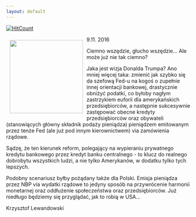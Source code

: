 ```yaml
---
layout: default
---
```


[![HitCount](http://hits.dwyl.io/czystakraina/{{post.url}}.svg)](http://hits.dwyl.io/czystakraina/{{post.url}})

<p><img src="{{site.baseurl}}\articles\pictures\465.otwarcie.jpg" align="left" style="margin: 10px 10px" width="200"><!--232-->
<p>9.11. 2016</p>
<p>Ciemno wszędzie, głucho wszędzie... Ale może już nie tak ciemno?</p>
<p>Jaka jest wizja Donalda Trumpa? Ano mniej więcej taka: zmienić jak szybko się da szefową Fed-u na kogoś o zupełnie innej orientacji bankowej, drastycznie obniżyć podatki, co byłoby nagłym zastrzykiem euforii dla amerykańskich przedsiębiorców, a następnie sukcesywnie zastępować obecne kredyty przedsiębiorców oraz obywateli (stanowiących główny składnik podaży pieniądza) pieniądzem emitowanym przez tenże Fed (ale już pod innym kierownictwem) via zamówienia rządowe.</p>
<p>Sądzę, że ten kierunek reform, polegający na wypieraniu prywatnego kredytu bankowego przez kredyt banku centralnego - to klucz do realnego dobrobytu wszystkich ludzi, a nie tylko Amerykanów, w dodatku tylko tych lepszych.</p>
<p>Podobny scenariusz byłby pożądany także dla Polski. Emisja pieniądza przez NBP via wydatki rządowe to jedyny sposób na przywrócenie harmonii monetarnej oraz oddłużenie społeczeństwa oraz przedsiębiorców. Już niedługo będziemy się przyglądać, jak to robią w USA...</p>
<p>Krzysztof Lewandowski</p>